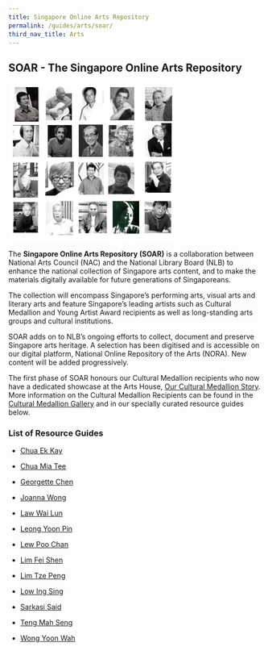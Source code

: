 ```yaml
---
title: Singapore Online Arts Repository
permalink: /guides/arts/soar/
third_nav_title: Arts
---
```

## SOAR - The Singapore Online Arts Repository

<img src="/images/arts/soar/CMR%20composite%20test.png" style="width:340px;">

The **Singapore Online Arts Repository (SOAR)** is a collaboration between National Arts Council (NAC) and the National Library Board (NLB) to enhance the national collection of Singapore arts content, and to make the materials digitally available for future generations of Singaporeans. 

The collection will encompass Singapore’s performing arts, visual arts and literary arts and feature Singapore’s leading artists such as Cultural Medallion and Young Artist Award recipients as well as long-standing arts groups and cultural institutions.

SOAR adds on to NLB’s ongoing efforts to collect, document and preserve Singapore arts heritage. A selection has been digitised and is accessible on our digital platform, National Online Repository of the Arts (NORA). New content will be added progressively. 

The first phase of SOAR honours our Cultural Medallion recipients who now have a dedicated showcase at the Arts House, [Our Cultural Medallion Story](http://ourcmstory.sg/).   More information on the Cultural Medallion Recipients can be found in the [Cultural Medallion Gallery](https://eresources.nlb.gov.sg/arts/website/Contents/ArtistList.aspx?type=cmr)  and in our specially curated resource guides below.

### List of Resource Guides 

* [Chua Ek Kay](/guides/singapore/people/chua-ek-kay)

* [Chua Mia Tee](/guides/singapore/people/chua-mia-tee)

* [Georgette Chen](/guides/singapore/people/georgette-chen)

* [Joanna Wong](/guides/singapore/people/joanna-wong)

* [Law Wai Lun](/guides/singapore/people/law-wai-lun)

* [Leong Yoon Pin](/guides/singapore/people/leong-yoon-pin)

* [Lew Poo Chan](/guides/singapore/people/lew-poo-chan)

* [Lim Fei Shen](/guides/singapore/people/lim-fei-shen)

* [Lim Tze Peng](/guides/singapore/people/lim-tze-peng)

* [Low Ing Sing](/guides/singapore/people/low-ing-sing)

* [Sarkasi Said](/guides/singapore/people/sarkasi-said)

* [Teng Mah Seng](/guides/singapore/people/teng-mah-seng)

* [Wong Yoon Wah](/guides/singapore/people/wong-yoon-wah)